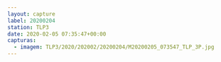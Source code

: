 ```yaml
---
layout: capture
label: 20200204
station: TLP3
date: 2020-02-05 07:35:47+00:00
capturas:
  - imagem: TLP3/2020/202002/20200204/M20200205_073547_TLP_3P.jpg
---
```

